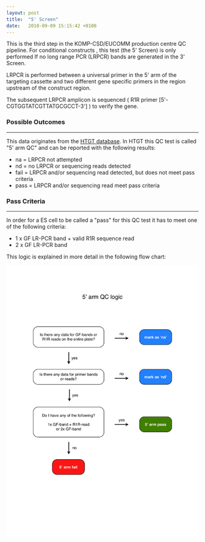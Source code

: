 ```yaml
---
layout: post
title:  "5' Screen"
date:   2010-09-09 15:15:42 +0100
---
```


This is the third step in the KOMP-CSD/EUCOMM production centre QC pipeline. For conditional constructs , this test (the 5' Screen) is only performed If no long range PCR (LRPCR) bands are generated in the 3' Screen.

LRPCR is performed between a universal primer in the 5' arm of the targeting cassette and two different gene specific primers in the region upstream of the construct region.

The subsequent LRPCR amplicon is sequenced ( R1R primer [5'-CGTGGTATCGTTATGCGCCT-3'] ) to verify the gene.

### Possible Outcomes
---
This data originates from the [HTGT database][htgt]. In HTGT this QC test is called "5' arm QC" and can be reported with the following results:

* na = LRPCR not attempted
* nd = no LRPCR or sequencing reads detected
* fail = LRPCR and/or sequencing read detected, but does not meet pass criteria
* pass = LRPCR and/or sequencing read meet pass criteria

### Pass Criteria
---
In order for a ES cell to be called a "pass" for this QC test it has to meet one of the following criteria:

* 1 x GF LR-PCR band + valid R1R sequence read
* 2 x GF LR-PCR band

This logic is explained in more detail in the following flow chart:

![alt text][image-5-arm-QC-pass-fail-logic]

[htgt]: http://www.sanger.ac.uk/htgt/htgt2/welcome
[image-5-arm-QC-pass-fail-logic]: /images/5_arm_QC_pass_fail_logic.png "5' arm QC logic"